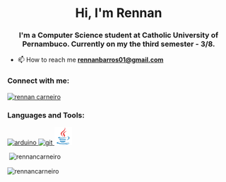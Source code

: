 <h1 align="center">Hi, I'm Rennan</h1>
<h3 align="center">I'm a Computer Science student at Catholic University of Pernambuco. Currently on my the third semester - 3/8.</h3>

- 📫 How to reach me **rennanbarros01@gmail.com**

<h3 align="left">Connect with me:</h3>
<p align="left">
<a href="https://linkedin.com/in/rennan carneiro" target="blank"><img align="center" src="https://raw.githubusercontent.com/rahuldkjain/github-profile-readme-generator/master/src/images/icons/Social/linked-in-alt.svg" alt="rennan carneiro" height="30" width="40" /></a>
</p>

<h3 align="left">Languages and Tools:</h3>
<p align="left"> <a href="https://www.arduino.cc/" target="_blank" rel="noreferrer"> <img src="https://cdn.worldvectorlogo.com/logos/arduino-1.svg" alt="arduino" width="40" height="40"/> </a> <a href="https://git-scm.com/" target="_blank" rel="noreferrer"> <img src="https://www.vectorlogo.zone/logos/git-scm/git-scm-icon.svg" alt="git" width="40" height="40"/> </a> <a href="https://www.java.com" target="_blank" rel="noreferrer"> <img src="https://raw.githubusercontent.com/devicons/devicon/master/icons/java/java-original.svg" alt="java" width="40" height="40"/> </a> </p>

<p>&nbsp;<img align="center" src="https://github-readme-stats.vercel.app/api?username=rennancarneiro&show_icons=true&theme=tokyonight&locale=en" alt="rennancarneiro" /></p>

<p><img align="center" src="https://github-readme-streak-stats.herokuapp.com/?user=rennancarneiro&" alt="rennancarneiro" /></p>
